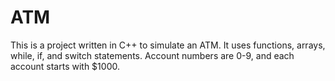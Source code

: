 # ATM
This is a project written in C++ to simulate an ATM. It uses functions, arrays, while, if, and switch statements. Account numbers are 0-9, and each account starts with $1000.
